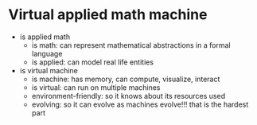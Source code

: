 # Virtual applied math machine

- is applied math
  - is math: can represent mathematical abstractions in a formal language
  - is applied: can model real life entities
- is virtual machine
  - is machine: has memory, can compute, visualize, interact 
  - is virtual: can run on multiple machines
  - environment-friendly: so it knows about its resources used
  - evolving: so it can evolve as machines evolve!!! that is the hardest part
  